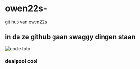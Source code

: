 # owen22s-
git hub van owen22s
## in de ze github gaan swaggy dingen staan 
![coole foto](https://cdn.filmtotaal.nl/images/thumbnails/ft-267293-555x740.jpg)
### dealpool cool
